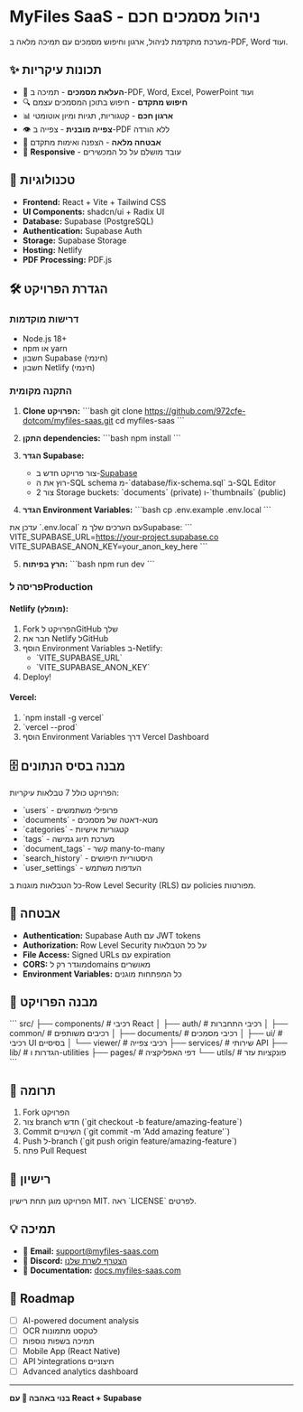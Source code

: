 # MyFiles SaaS - ניהול מסמכים חכם

מערכת מתקדמת לניהול, ארגון וחיפוש מסמכים עם תמיכה מלאה ב-PDF, Word ועוד.

## ✨ תכונות עיקריות

- 📁 **העלאת מסמכים** - תמיכה ב-PDF, Word, Excel, PowerPoint ועוד
- 🔍 **חיפוש מתקדם** - חיפוש בתוכן המסמכים עצמם
- 📊 **ארגון חכם** - קטגוריות, תגיות ומיון אוטומטי
- 👁️ **צפייה מובנית** - צפייה ב-PDF ללא הורדה
- 🔐 **אבטחה מלאה** - הצפנה ואימות מתקדם
- 📱 **Responsive** - עובד מושלם על כל המכשירים

## 🚀 טכנולוגיות

- **Frontend:** React + Vite + Tailwind CSS
- **UI Components:** shadcn/ui + Radix UI
- **Database:** Supabase (PostgreSQL)
- **Authentication:** Supabase Auth
- **Storage:** Supabase Storage
- **Hosting:** Netlify
- **PDF Processing:** PDF.js

## 🛠️ הגדרת הפרויקט

### דרישות מוקדמות
- Node.js 18+
- npm או yarn
- חשבון Supabase (חינמי)
- חשבון Netlify (חינמי)

### התקנה מקומית

1. **Clone הפרויקט:**
\`\`\`bash
git clone https://github.com/972cfe-dotcom/myfiles-saas.git
cd myfiles-saas
\`\`\`

2. **התקן dependencies:**
\`\`\`bash
npm install
\`\`\`

3. **הגדר Supabase:**
   - צור פרויקט חדש ב-[Supabase](https://supabase.com)
   - רוץ את ה-SQL schema מ-\`database/fix-schema.sql\` ב-SQL Editor
   - צור 2 Storage buckets: \`documents\` (private) ו-\`thumbnails\` (public)

4. **הגדר Environment Variables:**
\`\`\`bash
cp .env.example .env.local
\`\`\`

עדכן את \`.env.local\` עם הערכים שלך מSupabase:
\`\`\`
VITE_SUPABASE_URL=https://your-project.supabase.co
VITE_SUPABASE_ANON_KEY=your_anon_key_here
\`\`\`

5. **הרץ בפיתוח:**
\`\`\`bash
npm run dev
\`\`\`

### פריסה לProduction

#### Netlify (מומלץ):
1. Fork הפרויקט לGitHub שלך
2. חבר את Netlify לGitHub
3. הוסף Environment Variables ב-Netlify:
   - \`VITE_SUPABASE_URL\`
   - \`VITE_SUPABASE_ANON_KEY\`
4. Deploy!

#### Vercel:
1. \`npm install -g vercel\`
2. \`vercel --prod\`
3. הוסף Environment Variables דרך Vercel Dashboard

## 🗄️ מבנה בסיס הנתונים

הפרויקט כולל 7 טבלאות עיקריות:

- \`users\` - פרופילי משתמשים
- \`documents\` - מטא-דאטה של מסמכים
- \`categories\` - קטגוריות אישיות
- \`tags\` - מערכת תיוג גמישה
- \`document_tags\` - קשר many-to-many
- \`search_history\` - היסטוריית חיפושים
- \`user_settings\` - העדפות משתמש

כל הטבלאות מוגנות ב-Row Level Security (RLS) עם policies מפורטות.

## 🔐 אבטחה

- **Authentication:** Supabase Auth עם JWT tokens
- **Authorization:** Row Level Security על כל הטבלאות
- **File Access:** Signed URLs עם expiration
- **CORS:** מוגדר רק לdomains מאושרים
- **Environment Variables:** כל המפתחות מוגנים

## 📁 מבנה הפרויקט

\`\`\`
src/
├── components/          # רכיבי React
│   ├── auth/           # רכיבי התחברות
│   ├── common/         # רכיבים משותפים
│   ├── documents/      # רכיבי מסמכים
│   ├── ui/             # רכיבי UI בסיסיים
│   └── viewer/         # רכיבי צפייה
├── services/           # שירותי API
├── lib/                # הגדרות ו-utilities
├── pages/              # דפי האפליקציה
└── utils/              # פונקציות עזר
\`\`\`

## 🤝 תרומה

1. Fork הפרויקט
2. צור branch חדש (\`git checkout -b feature/amazing-feature\`)
3. Commit השינויים (\`git commit -m 'Add amazing feature'\`)
4. Push ל-branch (\`git push origin feature/amazing-feature\`)
5. פתח Pull Request

## 📄 רישיון

הפרויקט מוגן תחת רישיון MIT. ראה \`LICENSE\` לפרטים.

## 💡 תמיכה

- 📧 **Email:** support@myfiles-saas.com  
- 💬 **Discord:** [הצטרף לשרת שלנו](https://discord.gg/myfiles)
- 📖 **Documentation:** [docs.myfiles-saas.com](https://docs.myfiles-saas.com)

## 🎯 Roadmap

- [ ] AI-powered document analysis
- [ ] OCR לטקסט מתמונות
- [ ] תמיכה בשפות נוספות
- [ ] Mobile App (React Native)
- [ ] API לintegrations חיצוניים
- [ ] Advanced analytics dashboard

---

**בנוי באהבה 💖 עם React + Supabase**